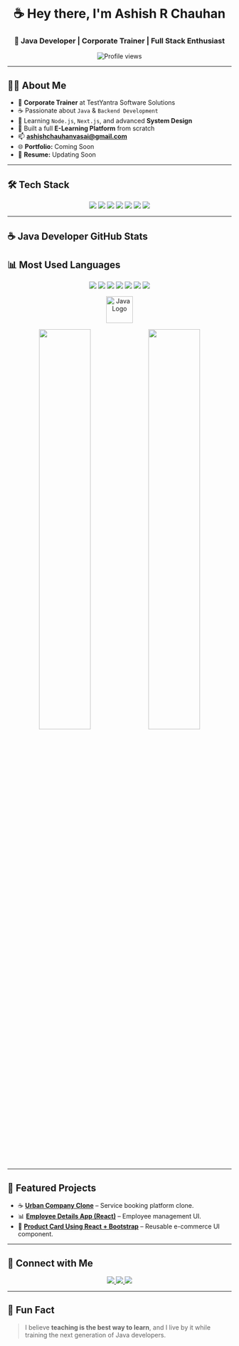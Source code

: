 <h1 align="center">☕ Hey there, I'm Ashish R Chauhan</h1>
<h3 align="center">🚀 Java Developer | Corporate Trainer | Full Stack Enthusiast</h3>

<p align="center">
  <img src="https://komarev.com/ghpvc/?username=ashishchauhanvasai&label=Profile%20Views&color=orange&style=for-the-badge" alt="Profile views" />
</p>

---

## 👨‍🏫 About Me  
- 💼 **Corporate Trainer** at TestYantra Software Solutions  
- ☕ Passionate about `Java` & `Backend Development`  
- 🌱 Learning `Node.js`, `Next.js`, and advanced **System Design**  
- 🔭 Built a full **E-Learning Platform** from scratch  
- 📫 **ashishchauhanvasai@gmail.com**  
- 🌐 **Portfolio:** Coming Soon  
- 🧾 **Resume:** Updating Soon  

---

## 🛠 Tech Stack

<p align="center">
  <img src="https://img.shields.io/badge/Java-ED8B00?style=for-the-badge&logo=openjdk&logoColor=white"/>
  <img src="https://img.shields.io/badge/Spring-6DB33F?style=for-the-badge&logo=spring&logoColor=white"/>
  <img src="https://img.shields.io/badge/React-20232A?style=for-the-badge&logo=react&logoColor=61DAFB"/>
  <img src="https://img.shields.io/badge/Node.js-339933?style=for-the-badge&logo=node.js&logoColor=white"/>
  <img src="https://img.shields.io/badge/MongoDB-4EA94B?style=for-the-badge&logo=mongodb&logoColor=white"/>
  <img src="https://img.shields.io/badge/Bootstrap-563D7C?style=for-the-badge&logo=bootstrap&logoColor=white"/>
  <img src="https://img.shields.io/badge/Git-F05032?style=for-the-badge&logo=git&logoColor=white"/>
</p>

---

## ☕ Java Developer GitHub Stats

## 📊 Most Used Languages

<p align="center">
  <img src="https://img.shields.io/badge/Java-ED8B00?style=for-the-badge&logo=openjdk&logoColor=white"/>
  <img src="https://img.shields.io/badge/Python-3776AB?style=for-the-badge&logo=python&logoColor=white"/>
  <img src="https://img.shields.io/badge/C++-00599C?style=for-the-badge&logo=c%2B%2B&logoColor=white"/>
  <img src="https://img.shields.io/badge/JavaScript-F7DF1E?style=for-the-badge&logo=javascript&logoColor=black"/>
  <img src="https://img.shields.io/badge/React-20232A?style=for-the-badge&logo=react&logoColor=61DAFB"/>
  <img src="https://img.shields.io/badge/HTML5-E34F26?style=for-the-badge&logo=html5&logoColor=white"/>
  <img src="https://img.shields.io/badge/CSS3-1572B6?style=for-the-badge&logo=css3&logoColor=white"/>
</p>



<p align="center">
  <img src="https://cdn.jsdelivr.net/gh/devicons/devicon/icons/java/java-original-wordmark.svg" alt="Java Logo" width="60" height="60"/>
</p>

<p align="center">
  <img width="48%" src="https://github-readme-stats-sigma-five.vercel.app/api/top-langs/?username=ashishchauhanvasai&layout=compact&langs_count=7&title_color=ED8B00&text_color=ffffff&bg_color=2C2C2C" />

  <!-- GitHub Streak -->
  <img width="48%" src="https://streak-stats.demolab.com?user=ashishchauhanvasai&stroke=ED8B00&ring=ED8B00&fire=ED8B00&currStreakNum=ffffff&currStreakLabel=ED8B00&sideNums=ffffff&sideLabels=ED8B00&dates=cccccc&background=2C2C2C" />
</p>


---

## 🚀 Featured Projects

- ☕ **[Urban Company Clone](https://github.com/ashishchauhanvasai/Urban-Company-Clone)** – Service booking platform clone.  
- 📊 **[Employee Details App (React)](https://github.com/ashishchauhanvasai/Employee-Details-Using-React)** – Employee management UI.  
- 🛒 **[Product Card Using React + Bootstrap](https://github.com/ashishchauhanvasai/Product-Card-using-React-and-Bootstrap)** – Reusable e-commerce UI component.

---

## 📱 Connect with Me

<p align="center">
  <a href="https://www.linkedin.com/in/ashishchauhanvasai">
    <img src="https://img.shields.io/badge/LinkedIn-0077B5?style=for-the-badge&logo=linkedin&logoColor=white" />
  </a>
  <a href="mailto:ashishchauhanvasai@gmail.com">
    <img src="https://img.shields.io/badge/Email-D14836?style=for-the-badge&logo=gmail&logoColor=white" />
  </a>
  <a href="https://github.com/ashishchauhanvasai">
    <img src="https://img.shields.io/badge/GitHub-000?style=for-the-badge&logo=github&logoColor=white" />
  </a>
</p>

---

## 🎯 Fun Fact
> I believe **teaching is the best way to learn**, and I live by it while training the next generation of Java developers.
